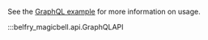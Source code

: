 See the [GraphQL example](../examples/04%20-%20GraphQL.ipynb) for more information on usage.

:::belfry_magicbell.api.GraphQLAPI
